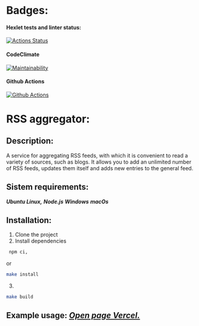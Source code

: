 # Badges:
#### Hexlet tests and linter status:
[![Actions Status](https://github.com/IVANn84/frontend-project-11/workflows/hexlet-check/badge.svg)](https://github.com/IVANn84/frontend-project-11/actions)

#### CodeClimate
[![Maintainability](https://api.codeclimate.com/v1/badges/d006e2f49ea5ccbc818d/maintainability)](https://codeclimate.com/github/IVANn84/frontend-project-11/maintainability)

#### Github Actions
[![Github Actions](https://github.com/IVANn84/frontend-project-11/actions/workflows/Github%20Actions.yml/badge.svg)](https://github.com/IVANn84/frontend-project-11/actions/workflows/Github%20Actions.yml)

# RSS aggregator:

## **Description:**
A service for aggregating RSS feeds, with which it is convenient to read a variety of sources, such as blogs. It allows you to add an unlimited number of RSS feeds, updates them itself and adds new entries to the general feed.

## **Sistem requirements:**

  ***Ubuntu Linux,***
  ***Node.js***
  ***Windows***
  ***macOs***

## **Installation:**
1. Clone the project
2. Install dependencies

```bash
 npm ci,
 ```
 or
 ```bash
 make install
 ```
3.
 ```bash
 make build
 ```
 ## **Example usage:** [*Open page Vercel.*](https://frontend-project-11-hazel-nine.vercel.app/)

